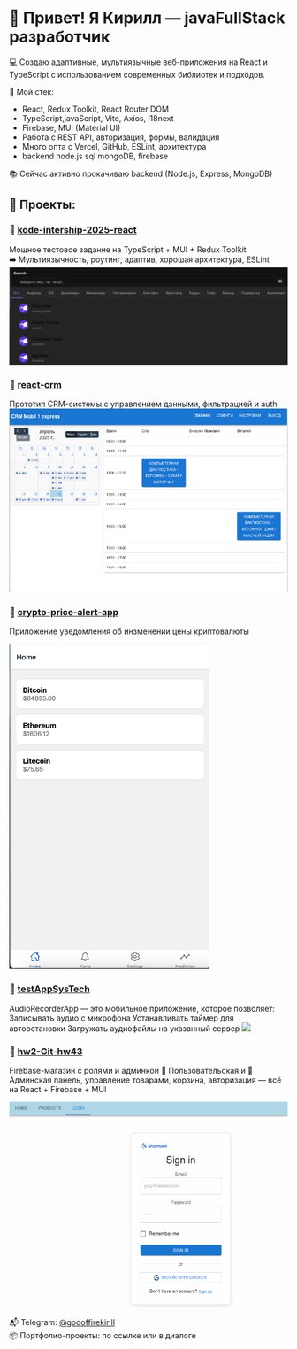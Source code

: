 # 👋 Привет! Я Кирилл — javaFullStack разработчик

💻 Создаю адаптивные, мультиязычные веб-приложения на React и TypeScript с использованием современных библиотек и подходов.  

🚀 Мой стек:
- React, Redux Toolkit, React Router DOM
- TypeScript,javaScript, Vite, Axios, i18next
- Firebase, MUI (Material UI)
- Работа с REST API, авторизация, формы, валидация
- Много опта с Vercel, GitHub, ESLint, архитектура
- backend node.js sql mongoDB, firebase 

📚 Сейчас активно прокачиваю backend (Node.js, Express, MongoDB)


## 💼 Проекты:

### 🔹 [kode-intership-2025-react](https://github.com/godoffirekirill/kode-intership-2025-react)  
Мощное тестовое задание на TypeScript + MUI + Redux Toolkit  
➡️ Мультиязычность, роутинг, адаптив, хорошая архитектура, ESLint
![Темная тема](https://github.com/godoffirekirill/kode-intership-2025-react/blob/main/screenshots/Screenshot%202025-04-17%20at%2008.20.16.png?raw=true)

### 🔹 [react-crm](https://github.com/godoffirekirill/car-crm-vite)  
Прототип CRM-системы с управлением данными, фильтрацией и auth
![](https://github.com/godoffirekirill/screens/blob/main/Гифка%20с%20Gifius.ru.gif?raw=true)


### 🔹 [crypto-price-alert-app](https://github.com/godoffirekirill/crypto-price-alert-app)  
Приложение уведомления об инзменении цены криптовалюты

![](https://github.com/godoffirekirill/crypto-price-alert-app/blob/main/screenshots/Гифка%20с%20Gifius.ru.gif?raw=true)

### 🔹 [testAppSysTech](https://github.com/godoffirekirill/testAppSysTech)  
AudioRecorderApp — это мобильное приложение, которое позволяет:
Записывать аудио с микрофона
Устанавливать таймер для автоостановки
Загружать аудиофайлы на указанный сервер
![](https://github.com/godoffirekirill/testAppSysTech/blob/main/screenshots/Screenshot%202025-04-17%20at%2010.11.32.png?raw=true)

### 🔹 [hw2-Git-hw43](https://github.com/godoffirekirill/hw2-Git-hw43)  
Firebase-магазин с ролями и админкой
👤 Пользовательская и 🔐 Админская панель, управление товарами, корзина, авторизация — всё на React + Firebase + MUI

![](https://github.com/godoffirekirill/hw2-Git-hw43/blob/main/screenshots/gigkaa.gif?raw=true)

📬 Telegram: [@godoffirekirill](https://t.me/@godoffirekirill13)  
📦 Портфолио-проекты: по ссылке или в диалоге
